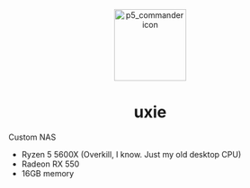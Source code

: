 <div align="center">
    <img src="https://raw.githubusercontent.com/PokeAPI/sprites/master/sprites/pokemon/480.png" width="128" height="128" alt="p5_commander icon">
    <h1>uxie</h1>
</div>

Custom NAS

- Ryzen 5 5600X (Overkill, I know. Just my old desktop CPU)
- Radeon RX 550
- 16GB memory

